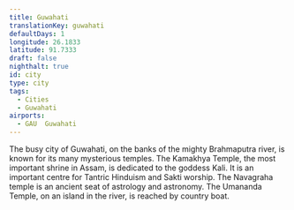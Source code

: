 ```yaml
---
title: Guwahati
translationKey: guwahati
defaultDays: 1
longitude: 26.1833
latitude: 91.7333
draft: false
nighthalt: true
id: city
type: city
tags:
  - Cities
  - Guwahati
airports:
  - GAU  Guwahati
---
```


The busy city of Guwahati, on the banks of the mighty Brahmaputra river, is known for its many mysterious temples. The Kamakhya Temple, the most important shrine in Assam, is dedicated to the goddess Kali. It is an important centre for Tantric Hinduism and Sakti worship. The Navagraha temple is an ancient seat of astrology and astronomy. The Umananda Temple, on an island in the river, is reached by country boat. 